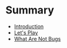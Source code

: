 # Summary

- [Introduction](./introduction.md)
- [Let's Play](./lets_play.md)
- [What Are Not Bugs](./what_are_not_bugs.md)
